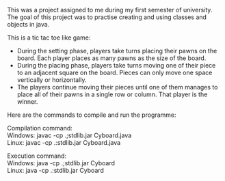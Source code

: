 This was a project assigned to me during my first semester of university. The goal of this project was to practise creating and using classes and objects in java.

This is a tic tac toe like game: 
* During the setting phase, players take turns placing their pawns on the board. Each player places as many pawns as the size of the board.  
* During the placing phase, players take turns moving one of their piece to an adjacent square on the board. Pieces can only move one space vertically or horizontally.  
* The players continue moving their pieces until one of them manages to place all of their pawns in a single row or column. That player is the winner.  


Here are the commands to compile and run the programme:  

Compilation command:	  
Windows:     javac -cp .;stdlib.jar Cyboard.java  
Linux:       javac -cp .:stdlib.jar Cyboard.java  
   
 
Execution command:	  
Windows:     java -cp .;stdlib.jar Cyboard  
Linux:       java -cp .:stdlib.jar Cyboard
